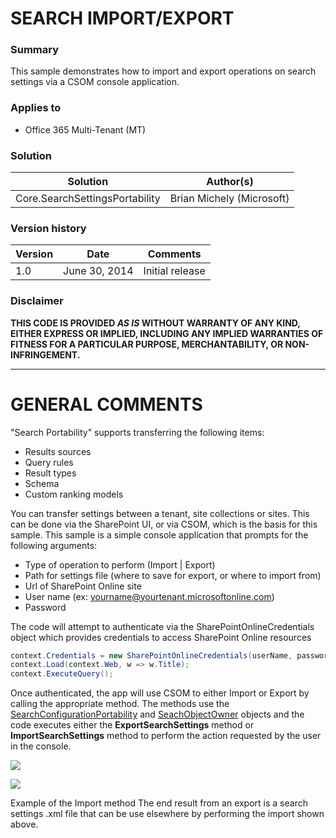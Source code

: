 # SEARCH IMPORT/EXPORT #

### Summary ###
This sample demonstrates how to import and export operations on search settings via a CSOM console application.

### Applies to ###
-  Office 365 Multi-Tenant (MT)


### Solution ###
Solution | Author(s)
---------|----------
Core.SearchSettingsPortability | Brian Michely (Microsoft)

### Version history ###
Version  | Date | Comments
---------| -----| --------
1.0  | June 30, 2014 | Initial release

### Disclaimer ###
**THIS CODE IS PROVIDED *AS IS* WITHOUT WARRANTY OF ANY KIND, EITHER EXPRESS OR IMPLIED, INCLUDING ANY IMPLIED WARRANTIES OF FITNESS FOR A PARTICULAR PURPOSE, MERCHANTABILITY, OR NON-INFRINGEMENT.**


----------

# GENERAL COMMENTS #
"Search Portability" supports transferring the following items:
- Results sources
- Query rules
- Result types
- Schema
- Custom ranking models

You can transfer settings between a tenant, site collections or sites. This can be done via the SharePoint UI, or via CSOM, which is the basis for this sample. This sample is a simple console application that prompts for the following arguments:
- Type of operation to perform (Import | Export)
- Path for settings file (where to save for export, or where to import from)
- Url of SharePoint Online site
- User name (ex: yourname@yourtenant.microsoftonline.com)
- Password

The code will attempt to authenticate via the SharePointOnlineCredentials object which provides credentials to access SharePoint Online resources

```C#
context.Credentials = new SharePointOnlineCredentials(userName, password);
context.Load(context.Web, w => w.Title);
context.ExecuteQuery();
```

Once authenticated, the app will use CSOM to either Import or Export by calling the appropriate method. The methods use the [SearchConfigurationPortability](http://msdn.microsoft.com/en-us/library/office/microsoft.sharepoint.client.search.portability.searchconfigurationportability(v=office.15).aspx) and [SeachObjectOwner](http://msdn.microsoft.com/en-us/library/office/microsoft.office.server.search.administration.searchobjectowner(v=office.15).aspx) objects and the code executes either the **ExportSearchSettings** method or **ImportSearchSettings** method to perform the action requested by the user in the console.

![](http://i.imgur.com/UgjWZi2.png)

![](http://i.imgur.com/KguZrmy.png)

Example of the Import method
The end result from an export is a search settings .xml file that can be use elsewhere by performing the import shown above.


